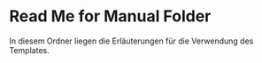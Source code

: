 # Read Me for Manual Folder
In diesem Ordner liegen die Erläuterungen für die Verwendung des Templates.

